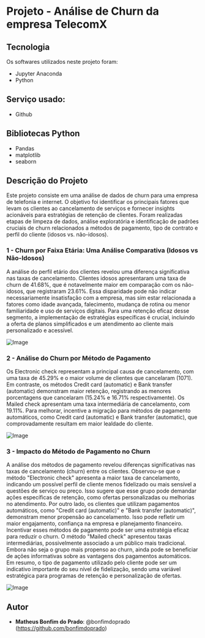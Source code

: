 # Projeto - Análise de Churn da empresa TelecomX

## Tecnologia

Os softwares utilizados neste projeto foram:

* Jupyter Anaconda
* Python


## Serviço usado:

* Github


## Bibliotecas Python

* Pandas
* matplotlib
* seaborn

## Descrição do Projeto </h1>
Este projeto consiste em uma análise de dados de churn para uma empresa de telefonia e internet. O objetivo foi identificar os principais fatores que levam os clientes ao cancelamento de serviços e fornecer insights acionáveis para estratégias de retenção de clientes. Foram realizadas etapas de limpeza de dados, análise exploratória e identificação de padrões cruciais de churn relacionados a métodos de pagamento, tipo de contrato e perfil do cliente (idosos vs. não-idosos).


### 1 - Churn por Faixa Etária: Uma Análise Comparativa (Idosos vs Não-Idosos)
A análise do perfil etário dos clientes revelou uma diferença significativa nas taxas de cancelamento. Clientes idosos apresentaram uma taxa de churn de 41.68%, que é notavelmente maior em comparação com os não-idosos, que registraram 23.61%.
Essa disparidade pode não indicar necessariamente insatisfação com a empresa, mas sim estar relacionada a fatores como idade avançada, falecimento, mudança de rotina ou menor familiaridade e uso de serviços digitais. Para uma retenção eficaz desse segmento, a implementação de estratégias específicas é crucial, incluindo a oferta de planos simplificados e um atendimento ao cliente mais personalizado e acessível.

![Image](https://github.com/user-attachments/assets/4068c5d2-0acd-45a9-bc71-19efd006b846)


### 2 - Análise do Churn por Método de Pagamento
Os Electronic check representam a principal causa de cancelamento, com uma taxa de 45.29% e o maior volume de clientes que cancelaram (1071). Em contraste, os métodos Credit card (automatic) e Bank transfer (automatic) demonstram maior retenção, registrando as menores porcentagens que cancelaram (15.24% e 16.71% respectivamente). Os Mailed check apresentam uma taxa intermediária de cancelamento, com 19.11%.
Para melhorar, incentive a migração para métodos de pagamento automáticos, como Credit card (automatic) e Bank transfer (automatic), que comprovadamente resultam em maior lealdade do cliente.

![Image](https://github.com/user-attachments/assets/53f75ce0-5064-45c7-b021-9c7be84abcb3)


### 3 - Impacto do Método de Pagamento no Churn
A análise dos métodos de pagamento revelou diferenças significativas nas taxas de cancelamento (churn) entre os clientes. Observou-se que o método "Electronic check" apresenta a maior taxa de cancelamento, indicando um possível perfil de cliente menos fidelizado ou mais sensível a questões de serviço ou preço. Isso sugere que esse grupo pode demandar ações específicas de retenção, como ofertas personalizadas ou melhorias no atendimento.
Por outro lado, os clientes que utilizam pagamentos automáticos, como "Credit card (automatic)" e "Bank transfer (automatic)", demonstram menor propensão ao cancelamento. Isso pode refletir um maior engajamento, confiança na empresa e planejamento financeiro. Incentivar esses métodos de pagamento pode ser uma estratégia eficaz para reduzir o churn.
O método "Mailed check" apresentou taxas intermediárias, possivelmente associado a um público mais tradicional. Embora não seja o grupo mais propenso ao churn, ainda pode se beneficiar de ações informativas sobre as vantagens dos pagamentos automáticos.
Em resumo, o tipo de pagamento utilizado pelo cliente pode ser um indicativo importante do seu nível de fidelização, sendo uma variável estratégica para programas de retenção e personalização de ofertas.

![Image](https://github.com/user-attachments/assets/9a7fdd1b-b153-4129-a242-51b24e6329c8)

## Autor

* **Matheus Bonfim do Prado**: @bonfimdoprado (https://github.com/bonfimdoprado)
